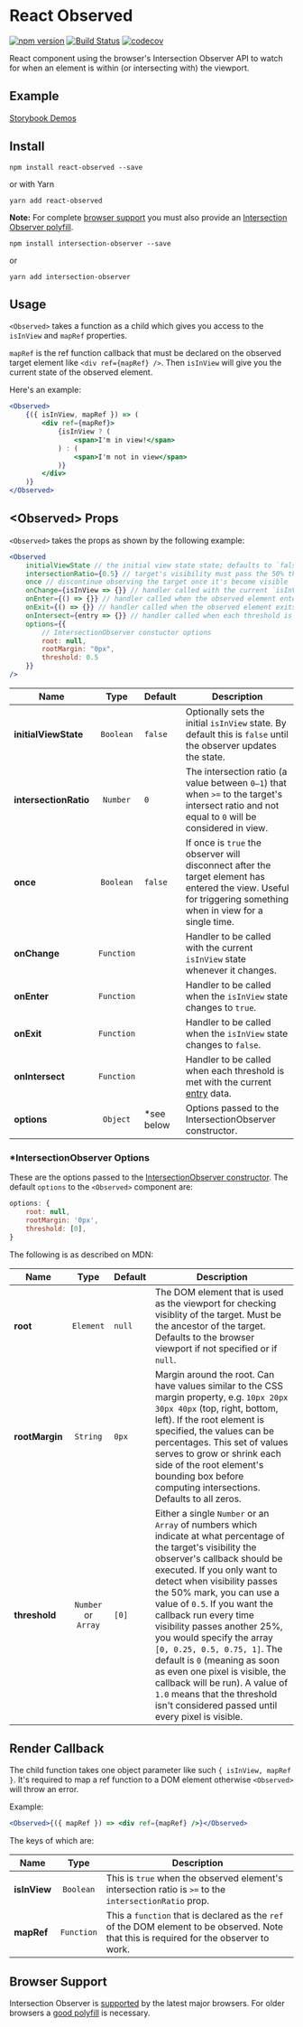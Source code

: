 # React Observed

[![npm version](https://badge.fury.io/js/react-observed.svg)](https://badge.fury.io/js/react-observed) [![Build Status](https://travis-ci.org/jscottsmith/react-observed.svg?branch=master)](https://travis-ci.org/jscottsmith/react-observed) [![codecov](https://codecov.io/gh/jscottsmith/react-observed/branch/master/graph/badge.svg)](https://codecov.io/gh/jscottsmith/react-observed)

React component using the browser's Intersection Observer API to watch for when an element is within (or intersecting with) the viewport.

## Example

[Storybook Demos](http://react-observed.surge.sh/)

## Install

```
npm install react-observed --save
```

or with Yarn

```
yarn add react-observed
```

**Note:** For complete [browser support](#browser-support) you must also provide an [Intersection Observer polyfill](https://github.com/w3c/IntersectionObserver/tree/master/polyfill).

```
npm install intersection-observer --save
```

or

```
yarn add intersection-observer
```

## Usage

`<Observed>` takes a function as a child which gives you access to the `isInView` and `mapRef` properties.

`mapRef` is the ref function callback that must be declared on the observed target element like `<div ref={mapRef} />`. Then `isInView` will give you the current state of the observed element.

Here's an example:

```jsx
<Observed>
    {({ isInView, mapRef }) => (
        <div ref={mapRef}>
            {isInView ? (
                <span>I'm in view!</span>
            ) : (
                <span>I'm not in view</span>
            )}
        </div>
    )}
</Observed>
```

## \<Observed> Props

`<Observed>` takes the props as shown by the following example:

```jsx
<Observed
    initialViewState // the initial view state state; defaults to `false`
    intersectionRatio={0.5} // target's visibility must pass the 50% threshold to be considered visible
    once // discontinue observing the target once it's become visible
    onChange={isInView => {}} // handler called with the current `isInView` state whenever it changes
    onEnter={() => {}} // handler called when the observed element enters
    onExit={() => {}} // handler called when the observed element exits
    onIntersect={entry => {}} // handler called when each threshold is met with the entry data
    options={{
        // IntersectionObserver constuctor options
        root: null,
        rootMargin: "0px",
        threshold: 0.5
    }}
/>
```

| Name                  |    Type    | Default     | Description                                                                                                                                                   |
| --------------------- | :--------: | :---------- | ------------------------------------------------------------------------------------------------------------------------------------------------------------- |
| **initialViewState**  | `Boolean`  | `false`     | Optionally sets the initial `isInView` state. By default this is `false` until the observer updates the state.                                                |
| **intersectionRatio** |  `Number`  | `0`         | The intersection ratio (a value between `0–1`) that when `>=` to the target's intersect ratio and not equal to `0` will be considered in view.                |
| **once**              | `Boolean`  | `false`     | If once is `true` the observer will disconnect after the target element has entered the view. Useful for triggering something when in view for a single time. |
| **onChange**          | `Function` |             | Handler to be called with the current `isInView` state whenever it changes.                                                                                   |
| **onEnter**           | `Function` |             | Handler to be called when the `isInView` state changes to `true`.                                                                                             |
| **onExit**            | `Function` |             | Handler to be called when the `isInView` state changes to `false`.                                                                                            |
| **onIntersect**       | `Function` |             | Handler to be called when each threshold is met with the current [entry](https://developer.mozilla.org/en-US/docs/Web/API/IntersectionObserverEntry) data.    |
| **options**           |  `Object`  | \*see below | Options passed to the IntersectionObserver constructor.                                                                                                       |

### \*IntersectionObserver Options

These are the options passed to the [IntersectionObserver constructor](https://developer.mozilla.org/en-US/docs/Web/API/Intersection_Observer_API#Creating_an_intersection_observer). The default `options` to the `<Observed>` component are:

```js
options: {
    root: null,
    rootMargin: '0px',
    threshold: [0],
}
```

The following is as described on MDN:

| Name           |        Type         | Default | Description                                                                                                                                                                                                                                                                                                                                                                                                                                                                                                                                                                         |
| -------------- | :-----------------: | :------ | ----------------------------------------------------------------------------------------------------------------------------------------------------------------------------------------------------------------------------------------------------------------------------------------------------------------------------------------------------------------------------------------------------------------------------------------------------------------------------------------------------------------------------------------------------------------------------------- |
| **root**       |      `Element`      | `null`  | The DOM element that is used as the viewport for checking visiblity of the target. Must be the ancestor of the target. Defaults to the browser viewport if not specified or if `null`.                                                                                                                                                                                                                                                                                                                                                                                              |
| **rootMargin** |      `String`       | `0px`   | Margin around the root. Can have values similar to the CSS margin property, e.g. `10px 20px 30px 40px` (top, right, bottom, left). If the root element is specified, the values can be percentages. This set of values serves to grow or shrink each side of the root element's bounding box before computing intersections. Defaults to all zeros.                                                                                                                                                                                                                                 |
| **threshold**  | `Number` or `Array` | `[0]`   | Either a single `Number` or an `Array` of numbers which indicate at what percentage of the target's visibility the observer's callback should be executed. If you only want to detect when visibility passes the 50% mark, you can use a value of `0.5`. If you want the callback run every time visibility passes another 25%, you would specify the array `[0, 0.25, 0.5, 0.75, 1]`. The default is `0` (meaning as soon as even one pixel is visible, the callback will be run). A value of `1.0` means that the threshold isn't considered passed until every pixel is visible. |

## Render Callback

The child function takes one object parameter like such `{ isInView, mapRef }`. It's required to map a ref function to a DOM element otherwise `<Observed>` will throw an error.

Example:

```jsx
<Observed>{({ mapRef }) => <div ref={mapRef} />}</Observed>
```

The keys of which are:

| Name         |    Type    | Description                                                                                                                             |
| ------------ | :--------: | --------------------------------------------------------------------------------------------------------------------------------------- |
| **isInView** | `Boolean`  | This is `true` when the observed element's intersection ratio is `>=` to the `intersectionRatio` prop.                                  |
| **mapRef**   | `Function` | This a `function` that is declared as the `ref` of the DOM element to be observed. Note that this is required for the observer to work. |

## Browser Support

Intersection Observer is [supported](https://caniuse.com/#feat=intersectionobserver) by the latest major browsers. For older browsers a [good polyfill](https://github.com/w3c/IntersectionObserver/tree/master/polyfill) is necessary.
